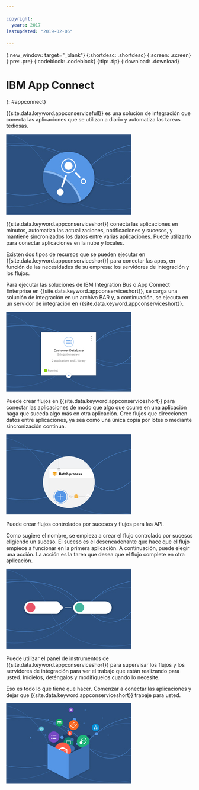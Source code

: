 ```yaml
---

copyright:
  years: 2017
lastupdated: "2019-02-06"

---
```


{:new_window: target="_blank"}
{:shortdesc: .shortdesc}
{:screen: .screen}
{:pre: .pre}
{:codeblock: .codeblock}
{:tip: .tip} 
{:download: .download}


# IBM App Connect
{: #appconnect}

{{site.data.keyword.appconservicefull}} es una solución de integración que conecta las aplicaciones que se utilizan a diario y automatiza las tareas tediosas.

![Una imagen que muestra el logotipo del producto](images/CarouselWelcome.jpg)

{{site.data.keyword.appconserviceshort}} conecta las aplicaciones en minutos, automatiza las actualizaciones, notificaciones y sucesos, y mantiene sincronizados los datos entre varias aplicaciones. Puede utilizarlo para conectar aplicaciones en la nube y locales.  

Existen dos tipos de recursos que se pueden ejecutar en {{site.data.keyword.appconserviceshort}} para conectar las apps, en función de las necesidades de su empresa: los servidores de integración y los flujos.  

Para ejecutar las soluciones de IBM Integration Bus o App Connect Enterprise en {{site.data.keyword.appconserviceshort}}, se carga una solución de integración en un archivo BAR y, a continuación, se ejecuta en un servidor de integración en {{site.data.keyword.appconserviceshort}}.

![Una imagen que muestra un mosaico de servidor de integración en el panel de control de {{site.data.keyword.appconserviceshort}}](images/CarouseliServer.jpg)

Puede crear flujos en {{site.data.keyword.appconserviceshort}} para conectar las aplicaciones de modo que algo que ocurre en una aplicación haga que suceda algo más en otra aplicación. Cree flujos que direccionen datos entre aplicaciones, ya sea como una única copia por lotes o mediante sincronización continua.

![Una imagen que muestra parte de un proceso por lotes en {{site.data.keyword.appconserviceshort}}](images/CarouselBatch.jpg)

Puede crear flujos controlados por sucesos y flujos para las API.

Como sugiere el nombre, se empieza a crear el flujo controlado por sucesos eligiendo un suceso. El suceso es el desencadenante que hace que el flujo empiece a funcionar en la primera aplicación.  A continuación, puede elegir una acción. La acción es la tarea que desea que el flujo complete en otra aplicación. 

![Una imagen que representa un flujo controlado por sucesos en {{site.data.keyword.appconserviceshort}}](images/CarouselEventFlow.jpg)

Puede utilizar el panel de instrumentos de {{site.data.keyword.appconserviceshort}} para supervisar los flujos y los servidores de integración para ver el trabajo que están realizando para usted. Inícielos, deténgalos y modifíquelos cuando lo necesite.

Eso es todo lo que tiene que hacer. Comenzar a conectar las aplicaciones y dejar que {{site.data.keyword.appconserviceshort}} trabaje para usted.

![Una imagen que representa la matriz de aplicaciones que puede conectar en {{site.data.keyword.appconserviceshort}}](images/CarouselThatsIt.jpg)
